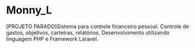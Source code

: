 # Monny_L
[PROJETO PARADO]Sistema para controle financeiro pessoal. Controle de gastos, objetivos, carteiras, relatórios. Desenvolvimento utilizando linguagem PHP e Framework Laravel.
